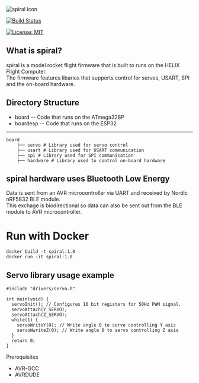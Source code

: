![spiral icon](https://i.imgur.com/8JeVKCG.png)

[![Build Status](http://img.shields.io/travis/akilhylton/spiral/master.svg?style=for-the-badge)](https://travis-ci.org/akilhylton/spiral)

[![License: MIT](https://img.shields.io/badge/License-MIT-yellow.svg)](https://opensource.org/licenses/MIT)
## What is spiral?
spiral is a model rocket flight firmware that is built to runs on the HELIX Flight Computer. \
The firmware features libaries that supports control for servos, USART, SPI and the on-board hardware. 

## Directory Structure
* board -- Code that runs on the ATmega328P
* boardesp -- Code that runs on the ESP32
------
    board
        ├── servo # Library used for servo control
        ├── usart # Library used for USART communication
        ├── spi # Library used for SPI communication
        ├── hardware # Library used to control on-board hardware 

## spiral hardware uses Bluetooth Low Energy

Data is sent from an AVR microcontroller via UART and received by Nordic nRF5832 BLE module. \
This exchage is biodirectional so data can also be sent out from the BLE module to AVR microcontroller.

# Run with Docker
```
docker build -t spiral:1.0 .
docker run -it spiral:1.0
```

## Servo library usage example
```
#include "drivers/servo.h"

int main(void) {
  servoInit(); // Configures 16 bit registers for 50Hz PWM signal.
  servoAttach(Y_SERVO); 
  servoAttach(Z_SERVO);
  while(1) {
    servoWriteY(0); // Write angle 0 to servo controlling Y axis
    servoWwriteZ(0); // Write angle 0 to servo controlling Z axis
  }
  return 0;
}
```

Prerequisites
- AVR-GCC
- AVRDUDE
